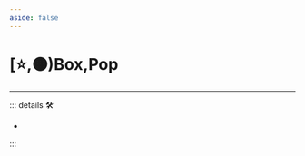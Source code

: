```yaml
---
aside: false
---
```

# [⭐,🟠)<labor>Box</labor>,<motor>Pop</motor>

---

<!-- =================================================== -->
<!-- =================================================== -->
<!-- =================================================== -->
<!-- =================================================== -->
<!-- =================================================== -->
::: details 🛠

-

:::
